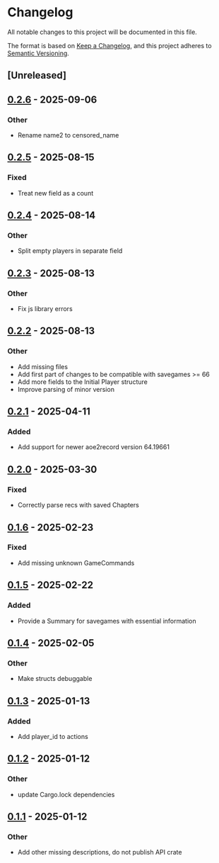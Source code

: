 # Changelog

All notable changes to this project will be documented in this file.

The format is based on [Keep a Changelog](https://keepachangelog.com/en/1.0.0/),
and this project adheres to [Semantic Versioning](https://semver.org/spec/v2.0.0.html).

## [Unreleased]

## [0.2.6](https://github.com/aoe2ct/aoe2rec/compare/aoe2rec-v0.2.5...aoe2rec-v0.2.6) - 2025-09-06

### Other

- Rename name2 to censored_name

## [0.2.5](https://github.com/aoe2ct/aoe2rec/compare/aoe2rec-v0.2.4...aoe2rec-v0.2.5) - 2025-08-15

### Fixed

- Treat new field as a count

## [0.2.4](https://github.com/aoe2ct/aoe2rec/compare/aoe2rec-v0.2.3...aoe2rec-v0.2.4) - 2025-08-14

### Other

- Split empty players in separate field

## [0.2.3](https://github.com/aoe2ct/aoe2rec/compare/aoe2rec-v0.2.2...aoe2rec-v0.2.3) - 2025-08-13

### Other

- Fix js library errors

## [0.2.2](https://github.com/aoe2ct/aoe2rec/compare/aoe2rec-v0.2.1...aoe2rec-v0.2.2) - 2025-08-13

### Other

- Add missing files
- Add first part of changes to be compatible with savegames >= 66
- Add more fields to the Initial Player structure
- Improve parsing of minor version

## [0.2.1](https://github.com/aoe2ct/aoe2rec/compare/aoe2rec-v0.2.0...aoe2rec-v0.2.1) - 2025-04-11

### Added

- Add support for newer aoe2record version 64.19661

## [0.2.0](https://github.com/aoe2ct/aoe2rec/compare/aoe2rec-v0.1.6...aoe2rec-v0.2.0) - 2025-03-30

### Fixed

- Correctly parse recs with saved Chapters

## [0.1.6](https://github.com/aoe2ct/aoe2rec/compare/aoe2rec-v0.1.5...aoe2rec-v0.1.6) - 2025-02-23

### Fixed

- Add missing unknown GameCommands

## [0.1.5](https://github.com/aoe2ct/aoe2rec/compare/aoe2rec-v0.1.4...aoe2rec-v0.1.5) - 2025-02-22

### Added

- Provide a Summary for savegames with essential information

## [0.1.4](https://github.com/aoe2ct/aoe2rec/compare/aoe2rec-v0.1.3...aoe2rec-v0.1.4) - 2025-02-05

### Other

- Make structs debuggable

## [0.1.3](https://github.com/aoe2ct/aoe2rec/compare/aoe2rec-v0.1.2...aoe2rec-v0.1.3) - 2025-01-13

### Added

- Add player_id to actions

## [0.1.2](https://github.com/aoe2ct/aoe2rec/compare/aoe2rec-v0.1.1...aoe2rec-v0.1.2) - 2025-01-12

### Other

- update Cargo.lock dependencies

## [0.1.1](https://github.com/aoe2ct/aoe2rec/compare/aoe2rec-v0.1.0...aoe2rec-v0.1.1) - 2025-01-12

### Other

- Add other missing descriptions, do not publish API crate
